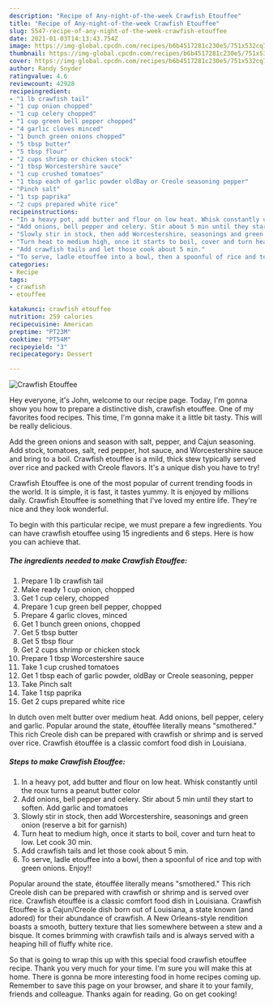 ```yaml
---
description: "Recipe of Any-night-of-the-week Crawfish Etouffee"
title: "Recipe of Any-night-of-the-week Crawfish Etouffee"
slug: 5547-recipe-of-any-night-of-the-week-crawfish-etouffee
date: 2021-01-03T14:13:43.754Z
image: https://img-global.cpcdn.com/recipes/b6b4517281c230e5/751x532cq70/crawfish-etouffee-recipe-main-photo.jpg
thumbnail: https://img-global.cpcdn.com/recipes/b6b4517281c230e5/751x532cq70/crawfish-etouffee-recipe-main-photo.jpg
cover: https://img-global.cpcdn.com/recipes/b6b4517281c230e5/751x532cq70/crawfish-etouffee-recipe-main-photo.jpg
author: Randy Snyder
ratingvalue: 4.6
reviewcount: 42928
recipeingredient:
- "1 lb crawfish tail"
- "1 cup onion chopped"
- "1 cup celery chopped"
- "1 cup green bell pepper chopped"
- "4 garlic cloves minced"
- "1 bunch green onions chopped"
- "5 tbsp butter"
- "5 tbsp flour"
- "2 cups shrimp or chicken stock"
- "1 tbsp Worcestershire sauce"
- "1 cup crushed tomatoes"
- "1 tbsp each of garlic powder oldBay or Creole seasoning pepper"
- "Pinch salt"
- "1 tsp paprika"
- "2 cups prepared white rice"
recipeinstructions:
- "In a heavy pot, add butter and flour on low heat. Whisk constantly until the roux turns a peanut butter color"
- "Add onions, bell pepper and celery. Stir about 5 min until they start to soften. Add garlic and tomatoes"
- "Slowly stir in stock, then add Worcestershire, seasonings and green onion (reserve a bit for garnish)"
- "Turn heat to medium high, once it starts to boil, cover and turn heat to low. Let cook 30 min."
- "Add crawfish tails and let those cook about 5 min."
- "To serve, ladle etouffee into a bowl, then a spoonful of rice and top with green onions. Enjoy!!"
categories:
- Recipe
tags:
- crawfish
- etouffee

katakunci: crawfish etouffee 
nutrition: 259 calories
recipecuisine: American
preptime: "PT23M"
cooktime: "PT54M"
recipeyield: "3"
recipecategory: Dessert

---
```



![Crawfish Etouffee](https://img-global.cpcdn.com/recipes/b6b4517281c230e5/751x532cq70/crawfish-etouffee-recipe-main-photo.jpg)

Hey everyone, it's John, welcome to our recipe page. Today, I'm gonna show you how to prepare a distinctive dish, crawfish etouffee. One of my favorites food recipes. This time, I'm gonna make it a little bit tasty. This will be really delicious.

Add the green onions and season with salt, pepper, and Cajun seasoning. Add stock, tomatoes, salt, red pepper, hot sauce, and Worcestershire sauce and bring to a boil. Crawfish etouffee is a mild, thick stew typically served over rice and packed with Creole flavors. It&#39;s a unique dish you have to try!

Crawfish Etouffee is one of the most popular of current trending foods in the world. It is simple, it is fast, it tastes yummy. It is enjoyed by millions daily. Crawfish Etouffee is something that I've loved my entire life. They're nice and they look wonderful.


To begin with this particular recipe, we must prepare a few ingredients. You can have crawfish etouffee using 15 ingredients and 6 steps. Here is how you can achieve that.

<!--inarticleads1-->

##### The ingredients needed to make Crawfish Etouffee:

1. Prepare 1 lb crawfish tail
1. Make ready 1 cup onion, chopped
1. Get 1 cup celery, chopped
1. Prepare 1 cup green bell pepper, chopped
1. Prepare 4 garlic cloves, minced
1. Get 1 bunch green onions, chopped
1. Get 5 tbsp butter
1. Get 5 tbsp flour
1. Get 2 cups shrimp or chicken stock
1. Prepare 1 tbsp Worcestershire sauce
1. Take 1 cup crushed tomatoes
1. Get 1 tbsp each of garlic powder, oldBay or Creole seasoning, pepper
1. Take Pinch salt
1. Take 1 tsp paprika
1. Get 2 cups prepared white rice


In dutch oven melt butter over medium heat. Add onions, bell pepper, celery and garlic. Popular around the state, étouffée literally means &#34;smothered.&#34; This rich Creole dish can be prepared with crawfish or shrimp and is served over rice. Crawfish étouffée is a classic comfort food dish in Louisiana. 

<!--inarticleads2-->

##### Steps to make Crawfish Etouffee:

1. In a heavy pot, add butter and flour on low heat. Whisk constantly until the roux turns a peanut butter color
1. Add onions, bell pepper and celery. Stir about 5 min until they start to soften. Add garlic and tomatoes
1. Slowly stir in stock, then add Worcestershire, seasonings and green onion (reserve a bit for garnish)
1. Turn heat to medium high, once it starts to boil, cover and turn heat to low. Let cook 30 min.
1. Add crawfish tails and let those cook about 5 min.
1. To serve, ladle etouffee into a bowl, then a spoonful of rice and top with green onions. Enjoy!!


Popular around the state, étouffée literally means &#34;smothered.&#34; This rich Creole dish can be prepared with crawfish or shrimp and is served over rice. Crawfish étouffée is a classic comfort food dish in Louisiana. Crawfish Etouffee is a Cajun/Creole dish born out of Louisiana, a state known (and adored) for their abundance of crawfish. A New Orleans-style rendition boasts a smooth, buttery texture that lies somewhere between a stew and a bisque. It comes brimming with crawfish tails and is always served with a heaping hill of fluffy white rice. 

So that is going to wrap this up with this special food crawfish etouffee recipe. Thank you very much for your time. I'm sure you will make this at home. There is gonna be more interesting food in home recipes coming up. Remember to save this page on your browser, and share it to your family, friends and colleague. Thanks again for reading. Go on get cooking!
